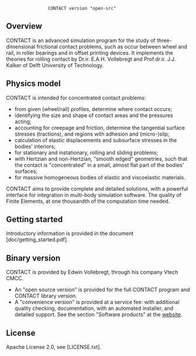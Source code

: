 
                    CONTACT version "open-src"

## Overview

CONTACT is an advanced simulation program for the study of three-dimensional
frictional contact problems, such as occur between wheel and rail, in roller
bearings and in offset printing devices. It implements the theories for
rolling contact by Dr.ir. E.A.H. Vollebregt and Prof.dr.ir. J.J. Kalker of
Delft University of Technology. 

## Physics model

CONTACT is intended for concentrated contact problems:
* from given (wheel/rail) profiles, determine where contact occurs;
* identifying the size and shape of contact areas and the pressures acting;
* accounting for creepage and friction, determine the tangential surface
   stresses (tractions), and regions with adhesion and (micro-)slip;
* calculation of elastic displacements and subsurface stresses in the bodies'
   interiors;
* for stationary and instationary, rolling and sliding problems;
* with Hertzian and non-Hertzian, "smooth edged" geometries, such that the
   contact is "concentrated" in a small, almost flat part of the bodies' 
   surfaces;
* for massive homogeneous bodies of elastic and viscoelastic materials.

CONTACT aims to provide complete and detailed solutions, with a powerful
interface for integration in multi-body simulation software. The quality of
Finite Elements, at one thousandth  of the computation time needed.

## Getting started

Introductory information is provided in the document [doc/getting_started.pdf].

## Binary version

CONTACT is provided by Edwin Vollebregt, through his company Vtech CMCC.
* An "open source version" is provided for the full CONTACT program and
   CONTACT library version.
* A "convenience version" is provided at a service fee: with additional
   quality checking, documentation, with an automated installer, and
   detailed support.
See the section "Software products" at the [website](www.cmcc.nl).

## License

Apache License 2.0, see [LICENSE.txt].
